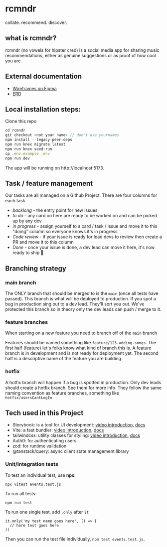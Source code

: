 # rcmndr

collate.
recommend.
discover.

## what is rcmndr?

rcmndr (no vowels for hipster cred) is a social media app for sharing music recommendations, either as genuine suggestions or as proof of how cool you are.

## External documentation

- [Wireframes on Figma](https://www.figma.com/file/XWlEtFLxP2ICoM877xOkrc/rcmndr-2022?type=design&node-id=0%3A1&t=Q4Qt87ICXqtPUYRd-1)
- [ERD](./ERD.png)

## Local installation steps:

Clone this repo

```js
cd rcmndr
git checkout <not your name> // don't use yournames
npm install --legacy-peer-deps
npm run knex migrate:latest
npm run knex seed:run
cp .env.example .env
npm run dev
```

The app will be running on http://localhost:5173.

## Task / feature management

Our tasks are all managed on a Github Project. There are four columns for each task

- _backlong_ - the entry point for new issues
- _to do_ - any card on here are ready to be worked on and can be picked up by any dev
- _in progress_ - assign yourself to a card / task / issue and move it to this "doing" column so everyone knows it's in progress
- _Code review_ - if your issue is ready for lead devs to review then create a PR and move it to this column
- _Done_ - once your issue is done, a dev lead can move it here, it's now ready to ship :rocket:

## Branching strategy

### main branch

The ONLY branch that should be merged to is the `main` (once all tests have passed). This branch is what will be deployed to production. If you spot a bug in production sing out to a dev lead. They'll sort you out. We've protected this branch so in theory only the dev leads can push / merge to it.

### feature branches

When starting on a new feature you need to branch off of the `main` branch

Features should be named something like `feature/123-adding-songs`. The first half (feature) let's folks know what kind of branch this is. A feature branch is in development and is not ready for deployment yet. The second half is a descriptive name of the feature you are building.

### hotfix

A hotfix branch will happen if a bug is spotted in production. Only dev leads should create a hotfix branch. See them for more info. They follow the same naming convention as feature branches, something like `hotfix/usersCantLogIn`

## Tech used in this Project

- Storybook: is a tool for UI development: [video introduction](https://www.youtube.com/watch?v=gdlTFPebzAU), [docs](https://storybook.js.org/docs/react/get-started/introduction)
- Vite: a fast bundler: [video introduction](https://www.youtube.com/watch?v=KCrXgy8qtjM), [docs](https://vitejs.dev/guide/)
- tailwindcss: utility classes for styling: [video introduction](https://www.google.com/search?q=tailwind&source=lnms&tbm=vid&sa=X&ved=2ahUKEwjj68-pgMP7AhV21jgGHWukCe0Q_AUoBHoECAEQBg&biw=1440&bih=789&dpr=2#fpstate=ive&vld=cid:0d59cd2c,vid:mr15Xzb1Ook), [docs](https://tailwindcss.com/docs/installation)
- Auth0: for authenticating users
- zod: for runtime validation
- @tanstack/query: async client state management library

### Unit/Integration tests

To test an individual test, use **npx**:

```
npx vitest events.test.js
```

To run all tests:

```
npm run test
```

To run one single test, add `.only` after `it`

```
it.only('my test name goes here', () => {
  // here test goes here
))

```

Then you can run the test file individually, `npm test events.test.js`.
